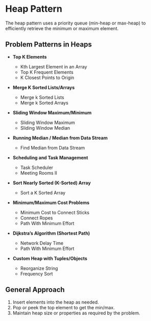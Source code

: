 # Heap Pattern

The heap pattern uses a priority queue (min-heap or max-heap) to efficiently retrieve the minimum or maximum element.

## Problem Patterns in Heaps

- **Top K Elements**
  - Kth Largest Element in an Array
  - Top K Frequent Elements
  - K Closest Points to Origin

- **Merge K Sorted Lists/Arrays**
  - Merge k Sorted Lists
  - Merge k Sorted Arrays

- **Sliding Window Maximum/Minimum**
  - Sliding Window Maximum
  - Sliding Window Median

- **Running Median / Median from Data Stream**
  - Find Median from Data Stream

- **Scheduling and Task Management**
  - Task Scheduler
  - Meeting Rooms II

- **Sort Nearly Sorted (K-Sorted) Array**
  - Sort a K Sorted Array

- **Minimum/Maximum Cost Problems**
  - Minimum Cost to Connect Sticks
  - Connect Ropes
  - Path With Minimum Effort

- **Dijkstra’s Algorithm (Shortest Path)**
  - Network Delay Time
  - Path With Minimum Effort

- **Custom Heap with Tuples/Objects**
  - Reorganize String
  - Frequency Sort

## General Approach
1. Insert elements into the heap as needed.
2. Pop or peek the top element to get the min/max.
3. Maintain heap size or properties as required by the problem.
